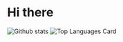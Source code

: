 # Hi there 

![Github stats](https://github-readme-stats.vercel.app/api?username=YRRAAMM&theme=highcontrast&show_icons=true&count_private=true)
![Top Languages Card](https://github-readme-stats.vercel.app/api/top-langs/?username=YRRAAMM)
